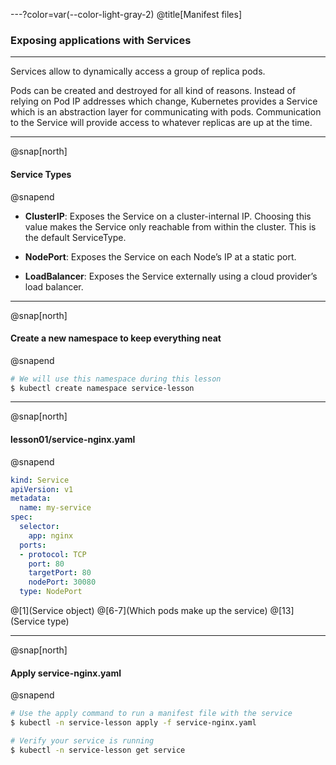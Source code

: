 ---?color=var(--color-light-gray-2)
@title[Manifest files]

### Exposing applications with Services

---

Services allow to dynamically access a group of replica pods. 

Pods can be created and destroyed for all kind of reasons. Instead of relying on Pod IP addresses which change, Kubernetes provides a Service which is an abstraction layer for communicating with pods. Communication to the Service will provide access to whatever replicas are up at the time. 

---

@snap[north]

#### Service Types

@snapend

- **ClusterIP**: Exposes the Service on a cluster-internal IP. Choosing this value makes the Service only reachable from within the cluster. This is the default ServiceType.

- **NodePort**: Exposes the Service on each Node’s IP at a static port.

- **LoadBalancer**: Exposes the Service externally using a cloud provider’s load balancer.

---

@snap[north]

#### Create a new namespace to keep everything neat

@snapend

```sh
# We will use this namespace during this lesson
$ kubectl create namespace service-lesson
```

---

@snap[north]

#### lesson01/service-nginx.yaml

@snapend

```yaml
kind: Service
apiVersion: v1
metadata:
  name: my-service
spec:
  selector:
    app: nginx
  ports:
  - protocol: TCP
    port: 80
    targetPort: 80
    nodePort: 30080
  type: NodePort
```

@[1](Service object)
@[6-7](Which pods make up the service)
@[13](Service type)

---

@snap[north]

#### Apply service-nginx.yaml

@snapend

```sh
# Use the apply command to run a manifest file with the service
$ kubectl -n service-lesson apply -f service-nginx.yaml

# Verify your service is running
$ kubectl -n service-lesson get service
```
